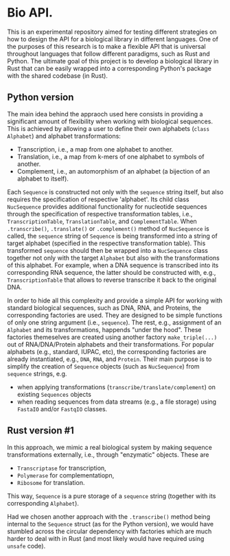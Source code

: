 # Bio API. 
This is an experimental repository aimed for testing different strategies on how to design the API for a biological library in different languages.
One of the purposes of this research is to make a flexible API that is universal throughout languages that follow different paradigms, such as Rust and Python.
The ultimate goal of this project is to develop a biological library in Rust that can be easily wrapped into a corresponding Python's package with the shared codebase (in Rust).

## Python version

The main idea behind the appraoch used here consists in providing a significant amount of flexibility when working with biological sequences. This is achieved by allowing a user to define their own alphabets (`class Alphabet`) and alphabet transformations:
* Transcription, i.e., a map from one alphabet to another.
* Translation, i.e., a map from k-mers of one alphabet to symbols of another.
* Complement, i.e., an automorphism of an alphabet (a bijection of an alphabet to itself).

Each `Sequence` is constructed not only with the `sequence` string itself, but also requires the specification of respective 'alphabet'. Its child class `NucSequence` provides additional functionality for nucleotide sequences through the specification of respective transformation tables, i.e., `TranscriptionTable`, `TranslationTable`, and `ComplementTable`. When `.transcribe()`, `.translate()` or `.complement()` method of `NucSequence` is called, the `sequence` string of `Sequence` is being transformed into a string of target alphabet (specified in the respective transformation table). This transformed `sequence` should then be wrapped into a `NucSequence` class together not only with the target `Alphabet` but also with the transformations of this alphabet. For example, when a DNA sequence is transcribed into its corresponding RNA sequence, the latter should be constructed with, e.g., `TranscriptionTable` that allows to reverse transcribe it back to the original DNA.

In order to hide all this complexity and provide a simple API for working with standard biological sequences, such as DNA, RNA, and Proteins, the corresponding factories are used. They are designed to be simple functions of only one string argument (i.e., `sequence`). The rest, e.g., assignment of an `Alphabet` and its transformations, happends "under the hood". These factories themeselves are created using another factory `make_triple(...)` out of RNA/DNA/Protein alphabets and their transformations. For popular alphabets (e.g., standard, IUPAC, etc), the corresponding factories are already instantiated, e.g., `DNA`, `RNA`, and `Protein`. Their main purpose is to simplify the creation of `Sequence` objects (such as `NucSequence`) from `sequence` strings, e.g.
* when applying transformations (`transcribe/translate/complement`) on existing `Sequences` objects
* when reading sequences from data streams (e.g., a file storage) using `FastaIO` and/or `FastqIO` classes.


## Rust version #1

In this approach, we mimic a real biological system by making sequence transformations externally, i.e., through "enzymatic" objects. These are
* `Transcriptase` for transcription,
* `Polymerase` for complementatiopn,
* `Ribosome` for translation.

This way, `Sequence` is a pure storage of a `sequence` string (together with its corresponding `Alphabet`).

Had we chosen another approach with the `.transcribe()` method being internal to the `Sequence` struct (as for the Python version), we would have stumbled across the circular dependency with factories which are much harder to deal with in Rust (and most likely would have required using `unsafe` code).